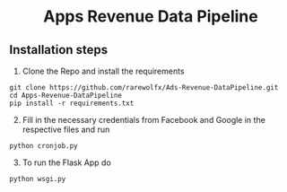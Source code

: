 <div align="center">
<h1>Apps Revenue Data Pipeline</h1>
</div>

## Installation steps

1. Clone the Repo and install the requirements

```
git clone https://github.com/rarewolfx/Ads-Revenue-DataPipeline.git
cd Apps-Revenue-DataPipeline
pip install -r requirements.txt
```

2. Fill in the necessary credentials from Facebook and Google in the respective files and run
```
python cronjob.py
```
3. To run the Flask App do
```
python wsgi.py
```
